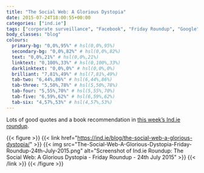 ```yaml
---
title: "The Social Web: A Glorious Dystopia"
date: 2015-07-24T18:00:55+00:00
categories: ["ind.ie"]
tags: ["corporate surveillance", "Facebook", "Friday Roundup", "Google", "postcapitalism", "Reddit", "surveillance"]
body_classes: "blog"
colours:
  primary-bg: "0,0%,95%" # hsl(0,0%,95%)
  secondary-bg: "0,0%,82%" # hsl(0,0%,82%)
  text: "0,0%,21%" # hsl(0,0%,21%)
  linktext: "0,100%,33%" # hsl(0,100%,33%)
  darklinktext: "0,0%,0%" # hsl(0,0%,0%)
  brilliant: "7,81%,49%" # hsl(7,81%,49%)
  tab-two: "6,44%,86%" # hsl(6,44%,86%)
  tab-three: "5,50%,78%" # hsl(5,50%,78%)
  tab-four: "5,55%,70%" # hsl(5,55%,70%)
  tab-five: "6,59%,62%" # hsl(6,59%,62%)
  tab-six: "4,57%,53%" # hsl(4,57%,53%)
---
```


Lots of good quotes and a book recommendation in [this week’s Ind.ie roundup](https://ind.ie/blog/the-social-web-a-glorious-dystopia/).

{{< figure >}}
  {{< link href="https://ind.ie/blog/the-social-web-a-glorious-dystopia/" >}}
  	{{< img  src="The-Social-Web-A-Glorious-Dystopia-Friday-Roundup-24th-July-2015.png" alt="Screenshot of Ind.ie Roundup: The Social Web: A Glorious Dystopia - Friday Roundup - 24th July 2015" >}}
  {{< /link >}}
{{< /figure >}}

